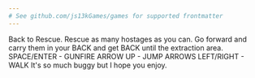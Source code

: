 ```yaml
---
# See github.com/js13kGames/games for supported frontmatter
---
```

Back to Rescue.
Rescue as many hostages as you can. 
Go forward and carry them in your BACK and get BACK until the extraction area.
SPACE/ENTER - GUNFIRE
ARROW UP - JUMP
ARROWS LEFT/RIGHT - WALK
It's so much buggy but I hope you enjoy.